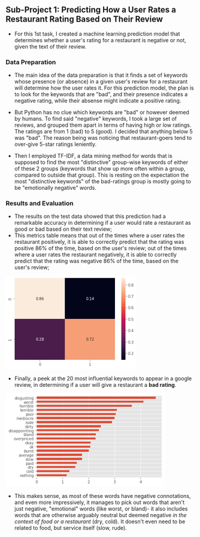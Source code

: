## **Sub-Project 1: Predicting How a User Rates a Restaurant Rating Based on Their Review**

* For this 1st task, I created a machine learning prediction model that determines whether a user's rating for a restaurant is negative or not, given the text of their review.

### **Data Preparation**

* The main idea of the data preparation is that it finds a set of keywords whose presence (or absence) in a given user's review for a restaurant will determine how the user rates it. For this prediction model, the plan is to look for the keywords that are "bad", and their presence indicates a negative rating, while their absense might indicate a positive rating. 

* But Python has no clue which keywords are "bad" or however deemed by humans. To find said "negative" keywords, I took a large set of reviews, and grouped them apart in terms of having high or low ratings. The ratings are from 1 (bad) to 5 (good). I decided that anything below 5 was "bad". The reason being was noticing that restaurant-goers tend to over-give 5-star ratings leniently.

* Then I employed TF-IDF, a data mining method for words that is supposed to find the most "distinctive" group-wise keywords of either of these 2 groups (keywords that show up more often within a group, compared to outside that group). This is resting on the expectation the most "distinctive keywords" of the bad-ratings group is mostly going to be "emotionally negative" words.

### **Results and Evaluation**

* The results on the test data showed that this prediction had a remarkable accuracy in determining if a user would rate a restaurant as good or bad based on their text review; 
* This metrics table means that out of the times where a user rates the restaurant positively, it is able to correctly predict that the rating was positive 86% of the time, based on the user's review; out of the times where a user rates the restaurant negatively, it is able to correctly predict that the rating was negative 86% of the time, based on the user's review; 

![](images/images_food_recommendation/food_sentiment_confusion_matrix.png) 

* Finally, a peek at the 20 most influential keywords to appear in a google review, in determining if a user will give a restaurant a **bad rating**. 

![](images/images_food_recommendation/food_sentiment_coefficients.png) 

* This makes sense, as most of these words have negative connotations, and even more impressively, it manages to pick out words that aren't just negative, "emotional" words (like worst, or bland)- it also includes words that are otherwise arguably neutral but deemed negative *in the context of food or a restaurant* (dry, cold). It doesn't even need to be related to food, but service itself (slow, rude).
